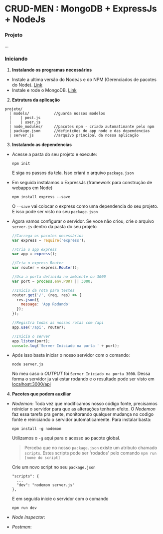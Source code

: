 # CRUD-MEN : MongoDB + ExpressJs + NodeJs

### Projeto

...

### Iniciando
1. **Instalando os programas necessários**
  * Instale a ultima versão do NodeJs e do NPM (Gerenciados de pacotes do Node). [Link](https://nodejs.org/en/)
  * Instale e rode o MongoDB. [Link](https://www.mongodb.com/)

2. **Estrutura da aplicação**
  ```
  projeto/
    | models/           //guarda nossos modelos
    |    | post.js
    |    | user.js
    | node_modules/     //pacotes npm - criado automatimante pelo npm
    | package.json      //definições do app node e das dependencias
    | server.js         //arquivo principal da nossa aplicação
  ```

3. **Instalando as dependencias**
  * Acesse a pasta do seu projeto e execute:
    ```
    npm init
    ```
    E siga os passos da tela. Isso criará o arquivo `package.json`

  * Em seguida instalamos o ExpressJs (framework para construção de webapps em Node)
    ```
    npm install express --save
    ```
    O `--save` vai colocar o express como uma dependencia do seu projeto. E isso pode ser visto no seu `package.json`

  * Agora vamos configurar o servidor. Se voce não criou, crie o arquivo `server.js` dentro da pasta do seu projeto
    ```javascript
    //Carrega os pacotes necessários
    var express = require('express');

    //Cria o app express
    var app = express();

    //Cria o express Router
    var router = express.Router();

    //Usa a porta definida no ambiente ou 3000
    var port = process.env.PORT || 3000;

    //Inicio da rota para testes
    router.get('/', (req, res) => {
      res.json({
        message: 'App Rodando'
      });
    });

    //Registra todas as nossas rotas com /api
    app.use('/api', router);

    //Inicia o server
    app.listen(port);
    console.log('Server Iniciado na porta ' + port);

    ```

  * Após isso basta iniciar o nosso servidor com o comando:
    ```
    node server.js
    ```
    No meu caso o *OUTPUT* foi `Server Iniciado na porta 3000`.
    Dessa forma o servidor ja vai estar rodando e o resultado pode ser visto em [localhost:3000/api](http://localhost:3000/api)

4. **Pacotes que podem auxiliar**
  * *Nodemon*:
    Toda vez que modificamos nosso código fonte, precisamos reiniciar o servidor para que as alterações tenham efeito.
    O *Nodemon* faz essa tarefa pra gente, monitorando qualquer mudança no codigo fonte e reiniciando o servidor automaticamente.
    Para instalar basta:
    ```
    npm install -g nodemon
    ```
    Utilizamos o `-g` aqui para o acesso ao pacote global.
      > Perceba que no nosso `package.json` existe um atributo chamado `scripts`.
      > Estes scripts pode ser 'rodados' pelo comando `npm run [nome do script]`

    Crie um novo script no seu `package.json`
    ```
    "scripts": {
      ...
      "dev": "nodemon server.js"
    },
    ```
    E em seguida inicie o servidor com o comando
    ```
    npm run dev
    ```

  * *Node Inspector*:


  * *Postman*:
